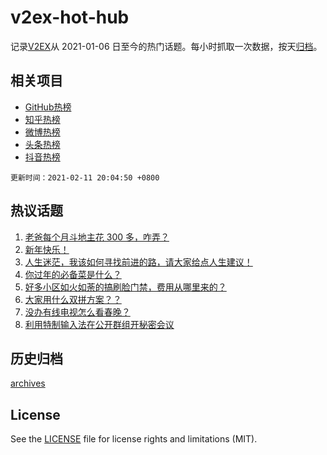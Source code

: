 # v2ex-hot-hub

 记录[V2EX](https://www.v2ex.com/)从 2021-01-06 日至今的热门话题。每小时抓取一次数据，按天[归档](archives)。
 
 ## 相关项目

- [GitHub热榜](https://github.com/lonnyzhang423/github-hot-hub)
- [知乎热榜](https://github.com/lonnyzhang423/zhihu-hot-hub)
- [微博热榜](https://github.com/lonnyzhang423/weibo-hot-hub)
- [头条热榜](https://github.com/lonnyzhang423/toutiao-hot-hub)
- [抖音热榜](https://github.com/lonnyzhang423/douyin-hot-hub)


 `更新时间：2021-02-11 20:04:50 +0800`

## 热议话题

1. [老爸每个月斗地主花 300 多，咋弄？](https://www.v2ex.com/t/752903)
1. [新年快乐！](https://www.v2ex.com/t/752906)
1. [人生迷茫，我该如何寻找前进的路，请大家给点人生建议！](https://www.v2ex.com/t/752959)
1. [你过年的必备菜是什么？](https://www.v2ex.com/t/752922)
1. [好多小区如火如荼的搞刷脸门禁，费用从哪里来的？](https://www.v2ex.com/t/752877)
1. [大家用什么双拼方案？？](https://www.v2ex.com/t/752937)
1. [没办有线电视怎么看春晚？](https://www.v2ex.com/t/752939)
1. [利用特制输入法在公开群组开秘密会议](https://www.v2ex.com/t/752961)

## 历史归档

[archives](archives)

## License

See the [LICENSE](LICENSE) file for license rights and limitations (MIT).
